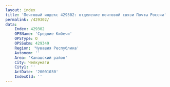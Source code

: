 ```yaml
---
layout: index
title: 'Почтовый индекс 429302: отделение почтовой связи Почты России'
permalink: /429302/
data:
    Index: 429302
    OPSName: 'Средние Кибечи'
    OPSType: О
    OPSSubm: 429349
    Region: 'Чувашия Республика'
    Autonom: ''
    Area: 'Канашский район'
    City: Челкумаги
    City1: ''
    ActDate: '20001030'
    IndexOld: ''
---
```


